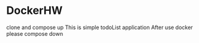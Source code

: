 # DockerHW
clone and compose up
This is simple todoList application
After use docker please compose down
